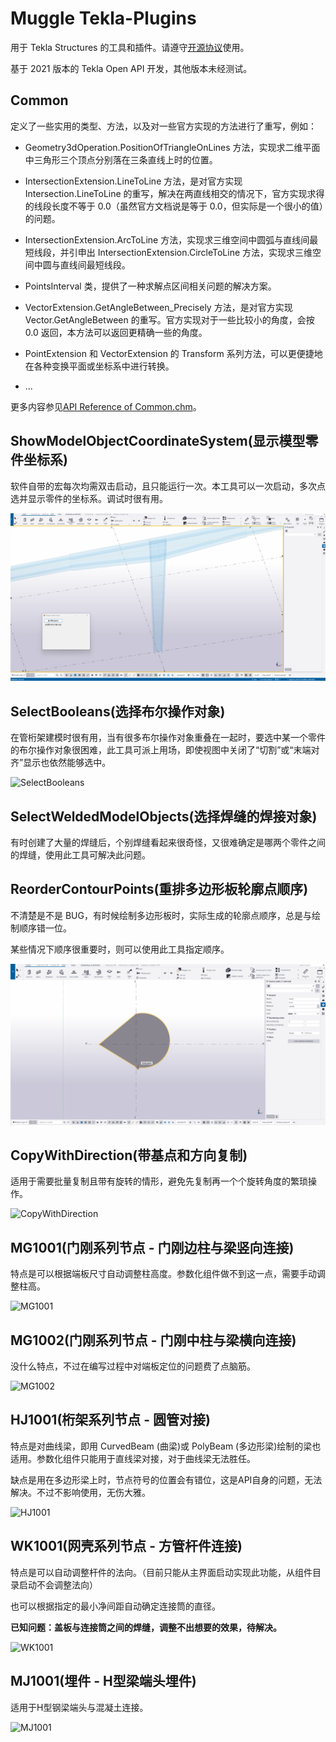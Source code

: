# Muggle Tekla-Plugins
用于 Tekla Structures 的工具和插件。请遵守[开源协议](LICENSE)使用。

基于 2021 版本的 Tekla Open API 开发，其他版本未经测试。

## Common
定义了一些实用的类型、方法，以及对一些官方实现的方法进行了重写，例如：

- Geometry3dOperation.PositionOfTriangleOnLines 方法，实现求二维平面中三角形三个顶点分别落在三条直线上时的位置。

- IntersectionExtension.LineToLine 方法，是对官方实现 Intersection.LineToLine 的重写，解决在两直线相交的情况下，官方实现求得的线段长度不等于 0.0（虽然官方文档说是等于 0.0，但实际是一个很小的值）的问题。

- IntersectionExtension.ArcToLine 方法，实现求三维空间中圆弧与直线间最短线段，并引申出 IntersectionExtension.CircleToLine 方法，实现求三维空间中圆与直线间最短线段。

- PointsInterval 类，提供了一种求解点区间相关问题的解决方案。

- VectorExtension.GetAngleBetween_Precisely 方法，是对官方实现 Vector.GetAngleBetween 的重写。官方实现对于一些比较小的角度，会按 0.0 返回，本方法可以返回更精确一些的角度。

- PointExtension 和 VectorExtension 的 Transform 系列方法，可以更便捷地在各种变换平面或坐标系中进行转换。

- ...

更多内容参见[API Reference of Common.chm](Documents/API%20Reference%20of%20Common.chm)。

## ShowModelObjectCoordinateSystem(显示模型零件坐标系)
软件自带的宏每次均需双击启动，且只能运行一次。本工具可以一次启动，多次点选并显示零件的坐标系。调试时很有用。

![ShowModelObjectCoordinateSystem](Resources/Introduction_ShowModelObjectCoordinateSystem.gif)

## SelectBooleans(选择布尔操作对象)
在管桁架建模时很有用，当有很多布尔操作对象重叠在一起时，要选中某一个零件的布尔操作对象很困难，此工具可派上用场，即使视图中关闭了“切割”或“末端对齐”显示也依然能够选中。

![SelectBooleans](Resources/Introduction_SelectBooleans.gif)

## SelectWeldedModelObjects(选择焊缝的焊接对象)
有时创建了大量的焊缝后，个别焊缝看起来很奇怪，又很难确定是哪两个零件之间的焊缝，使用此工具可解决此问题。

## ReorderContourPoints(重排多边形板轮廓点顺序)
不清楚是不是 BUG，有时候绘制多边形板时，实际生成的轮廓点顺序，总是与绘制顺序错一位。

某些情况下顺序很重要时，则可以使用此工具指定顺序。

![ReorderContourPoints](Resources/Introduction_ReorderContourPoints.gif)

## CopyWithDirection(带基点和方向复制)
适用于需要批量复制且带有旋转的情形，避免先复制再一个个旋转角度的繁琐操作。

![CopyWithDirection](Resources/Introduction_CopyWithDirection.gif)

## MG1001(门刚系列节点 - 门刚边柱与梁竖向连接)
特点是可以根据端板尺寸自动调整柱高度。参数化组件做不到这一点，需要手动调整柱高。

![MG1001](Resources/Introduction_MG1001.gif)

## MG1002(门刚系列节点 - 门刚中柱与梁横向连接)
没什么特点，不过在编写过程中对端板定位的问题费了点脑筋。

![MG1002](Resources/Introduction_MG1002.gif)

## HJ1001(桁架系列节点 - 圆管对接)
特点是对曲线梁，即用 CurvedBeam (曲梁)或 PolyBeam (多边形梁)绘制的梁也适用。参数化组件只能用于直线梁对接，对于曲线梁无法胜任。

缺点是用在多边形梁上时，节点符号的位置会有错位，这是API自身的问题，无法解决。不过不影响使用，无伤大雅。

![HJ1001](Resources/Introduction_HJ1001.gif)

## WK1001(网壳系列节点 - 方管杆件连接)
特点是可以自动调整杆件的法向。（目前只能从主界面启动实现此功能，从组件目录启动不会调整法向）

也可以根据指定的最小净间距自动确定连接筒的直径。

**已知问题：盖板与连接筒之间的焊缝，调整不出想要的效果，待解决。**

![WK1001](Resources/Introduction_WK1001.gif)

## MJ1001(埋件 - H型梁端头埋件)
适用于H型钢梁端头与混凝土连接。

![MJ1001](Resources/Introduction_MJ1001.gif)